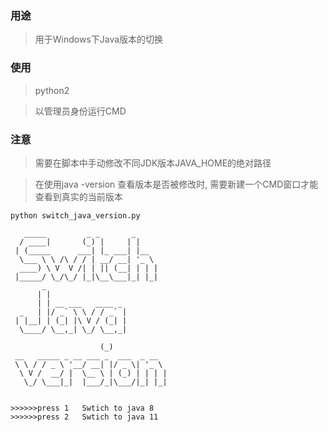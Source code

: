 ### 用途

>用于Windows下Java版本的切换



### 使用

>python2

>以管理员身份运行CMD

### 注意

>需要在脚本中手动修改不同JDK版本JAVA_HOME的绝对路径

>在使用java -version 查看版本是否被修改时, 需要新建一个CMD窗口才能查看到真实的当前版本

`python switch_java_version.py`

```
   _____         _ _       _       
  / ____|       (_) |     | |      
 | (_____      ___| |_ ___| |__    
  \___ \ \ /\ / / | __/ __| '_ \   
  ____) \ V  V /| | || (__| | | |  
 |_____/ \_/\_/ |_|\__\___|_| |_|  
       _                           
      | |                          
      | | __ ___   ____ _          
  _   | |/ _` \ \ / / _` |         
 | |__| | (_| |\ V / (_| |         
  \____/ \__,_| \_/ \__,_|         
                                   
                    (_)            
 __   _____ _ __ ___ _  ___  _ __  
 \ \ / / _ \ '__/ __| |/ _ \| '_ \ 
  \ V /  __/ |  \__ \ | (_) | | | |
   \_/ \___|_|  |___/_|\___/|_| |_|
                                   
                                   
>>>>>>press 1   Swtich to java 8 
>>>>>>press 2   Swtich to java 11
```

